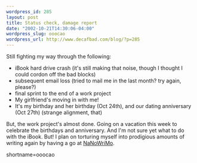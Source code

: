 ```yaml
--- 
wordpress_id: 285
layout: post
title: Status check, damage report
date: "2002-10-21T14:30:06-04:00"
wordpress_slug: ooocao
wordpress_url: http://www.decafbad.com/blog/?p=285
---
```

Still fighting my way through the following: <ul><li>iBook hard drive crash (it's still making that noise, though I thought I could cordon off the bad blocks)</li><li>subsequent email loss (tried to mail me in the last month?  try again, please?)</li><li>final sprint to the end of a work project</li><li>My girlfriend's moving in with me!</li><li>It's my birthday and her birthday (Oct 24th), and our dating anniversary (Oct 27th) (strange alignment, that)</li></ul>But, the work project's almost done.  Going on a vacation this week to celebrate the birthdays and anniversary.  And I'm not sure yet what to do with the iBook.  But!  I plan on torturing myself into prodigious amounts of writing again by having a go at <a href="http://www.google.com/url?sa=U&amp;start=1&amp;q=http://www.nanowrimo.com/&amp;e=653">NaNoWriMo</a>.
<!--more-->
shortname=ooocao
